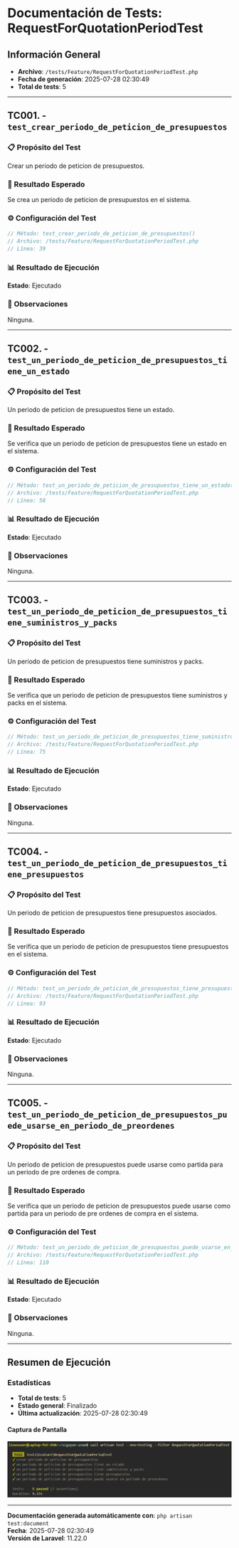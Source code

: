 # Documentación de Tests: RequestForQuotationPeriodTest

## Información General
- **Archivo**: `/tests/Feature/RequestForQuotationPeriodTest.php`
- **Fecha de generación**: 2025-07-28 02:30:49
- **Total de tests**: 5

---

## TC001. - `test_crear_periodo_de_peticion_de_presupuestos`

### 📋 Propósito del Test
Crear un periodo de peticion de presupuestos.

### 🎯 Resultado Esperado
Se crea un periodo de peticion de presupuestos en el sistema.

### ⚙️ Configuración del Test
```php
// Método: test_crear_periodo_de_peticion_de_presupuestos()
// Archivo: /tests/Feature/RequestForQuotationPeriodTest.php
// Línea: 39
```

### 📊 Resultado de Ejecución
**Estado**: Ejecutado

### 📝 Observaciones
Ninguna.

---

## TC002. - `test_un_periodo_de_peticion_de_presupuestos_tiene_un_estado`

### 📋 Propósito del Test
Un periodo de peticion de presupuestos tiene un estado.

### 🎯 Resultado Esperado
Se verifica que un periodo de peticion de presupuestos tiene un estado en el sistema.

### ⚙️ Configuración del Test
```php
// Método: test_un_periodo_de_peticion_de_presupuestos_tiene_un_estado()
// Archivo: /tests/Feature/RequestForQuotationPeriodTest.php
// Línea: 58
```

### 📊 Resultado de Ejecución
**Estado**: Ejecutado

### 📝 Observaciones
Ninguna.

---

## TC003. - `test_un_periodo_de_peticion_de_presupuestos_tiene_suministros_y_packs`

### 📋 Propósito del Test
Un periodo de peticion de presupuestos tiene suministros y packs.

### 🎯 Resultado Esperado
Se verifica que un periodo de peticion de presupuestos tiene suministros y packs en el sistema.

### ⚙️ Configuración del Test
```php
// Método: test_un_periodo_de_peticion_de_presupuestos_tiene_suministros_y_packs()
// Archivo: /tests/Feature/RequestForQuotationPeriodTest.php
// Línea: 75
```

### 📊 Resultado de Ejecución
**Estado**: Ejecutado

### 📝 Observaciones
Ninguna.

---

## TC004. - `test_un_periodo_de_peticion_de_presupuestos_tiene_presupuestos`

### 📋 Propósito del Test
Un periodo de peticion de presupuestos tiene presupuestos asociados.

### 🎯 Resultado Esperado
Se verifica que un periodo de peticion de presupuestos tiene presupuestos en el sistema.

### ⚙️ Configuración del Test
```php
// Método: test_un_periodo_de_peticion_de_presupuestos_tiene_presupuestos()
// Archivo: /tests/Feature/RequestForQuotationPeriodTest.php
// Línea: 93
```

### 📊 Resultado de Ejecución
**Estado**: Ejecutado

### 📝 Observaciones
Ninguna.

---

## TC005. - `test_un_periodo_de_peticion_de_presupuestos_puede_usarse_en_periodo_de_preordenes`

### 📋 Propósito del Test
Un periodo de peticion de presupuestos puede usarse como partida para un periodo de pre ordenes de compra.

### 🎯 Resultado Esperado
Se verifica que un periodo de peticion de presupuestos puede usarse como partida para un periodo de pre ordenes de compra en el sistema.

### ⚙️ Configuración del Test
```php
// Método: test_un_periodo_de_peticion_de_presupuestos_puede_usarse_en_periodo_de_preordenes()
// Archivo: /tests/Feature/RequestForQuotationPeriodTest.php
// Línea: 110
```

### 📊 Resultado de Ejecución
**Estado**: Ejecutado

### 📝 Observaciones
Ninguna.

---

## Resumen de Ejecución

### Estadísticas
- **Total de tests**: 5
- **Estado general**: Finalizado
- **Última actualización**: 2025-07-28 02:30:49

#### Captura de Pantalla
![Test Result Screenshot](screenshots/quotation_period_all_result.png)

---

**Documentación generada automáticamente con**: `php artisan test:document`  
**Fecha**: 2025-07-28 02:30:49  
**Versión de Laravel**: 11.22.0  
